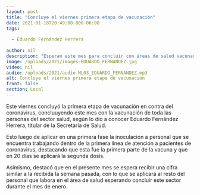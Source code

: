 ```yaml
---
layout: post
title: "Concluye el viernes primera etapa de vacunación"
date: 2021-01-18T20:49:00.000-06:00
tags:
  
  - Eduardo Fernández Herrera
  
author: nil
description: "Esperan este mes para concluir con áreas de salud vacunadas."
image: /uploads/2021/images-EDUARDO_FERNANDEZ.jpg
video: nil
audio: /uploads/2021/audio-ML03_EDUARDO_FERNANDEZ.mp3
alt: Concluye el viernes primera etapa de vacunación
front: false
section: Local
---
```


Este viernes concluyó la primera etapa de vacunación en contra del coronavirus, concluuyendo este mes con la vacunación de toda las personas del sector salud, según lo dio a conocer Eduardo Fernández Herrera, titular de la Secretaría de Salud.

Esto luego de aplicar en una primera fase la inoculación a personal que se encuentra trabajando dentro de la primera línea de atención a pacientes de coronavirus, destacando que esta fue la primera parte de la vacuna y que en 20 días se aplicará la segunda dosis.

Asimismo, destacó que en el presente mes se espera recibir una cifra similar a la recibida la semana pasada, con lo que se aplicará al resto del personal que labora en el área de salud esperando concluir este sector durante el mes de enero.